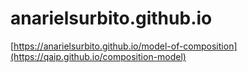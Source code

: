 # anarielsurbito.github.io
[https://anarielsurbito.github.io/model-of-composition](https://qaip.github.io/composition-model)
